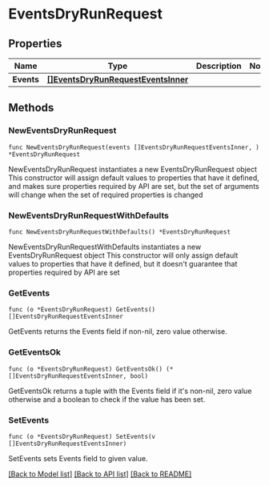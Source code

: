 # EventsDryRunRequest

## Properties

Name | Type | Description | Notes
------------ | ------------- | ------------- | -------------
**Events** | [**[]EventsDryRunRequestEventsInner**](EventsDryRunRequestEventsInner.md) |  | 

## Methods

### NewEventsDryRunRequest

`func NewEventsDryRunRequest(events []EventsDryRunRequestEventsInner, ) *EventsDryRunRequest`

NewEventsDryRunRequest instantiates a new EventsDryRunRequest object
This constructor will assign default values to properties that have it defined,
and makes sure properties required by API are set, but the set of arguments
will change when the set of required properties is changed

### NewEventsDryRunRequestWithDefaults

`func NewEventsDryRunRequestWithDefaults() *EventsDryRunRequest`

NewEventsDryRunRequestWithDefaults instantiates a new EventsDryRunRequest object
This constructor will only assign default values to properties that have it defined,
but it doesn't guarantee that properties required by API are set

### GetEvents

`func (o *EventsDryRunRequest) GetEvents() []EventsDryRunRequestEventsInner`

GetEvents returns the Events field if non-nil, zero value otherwise.

### GetEventsOk

`func (o *EventsDryRunRequest) GetEventsOk() (*[]EventsDryRunRequestEventsInner, bool)`

GetEventsOk returns a tuple with the Events field if it's non-nil, zero value otherwise
and a boolean to check if the value has been set.

### SetEvents

`func (o *EventsDryRunRequest) SetEvents(v []EventsDryRunRequestEventsInner)`

SetEvents sets Events field to given value.



[[Back to Model list]](../README.md#documentation-for-models) [[Back to API list]](../README.md#documentation-for-api-endpoints) [[Back to README]](../README.md)


